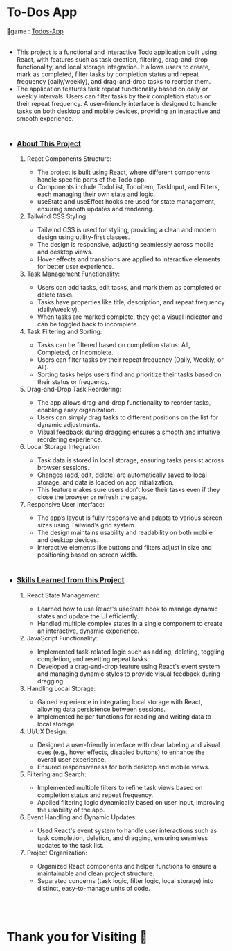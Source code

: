 # To-Dos App
🔗game : [Todos-App](https://digi-todos.netlify.app/)
<br>
<br>
<ul type="disc">
    <li>This project is a functional and interactive Todo application built using React, with features such as task creation, filtering, drag-and-drop functionality, and local storage integration. It allows users to create, mark as completed, filter tasks by completion status and repeat frequency (daily/weekly), and drag-and-drop tasks to reorder them.</li>
    <li>The application features task repeat functionality based on daily or weekly intervals. Users can filter tasks by their completion status or their repeat frequency. A user-friendly interface is designed to handle tasks on both desktop and mobile devices, providing an interactive and smooth experience.</li>
    <br>
    <li><u><h3>About This Project</h3></u></li>
        <ol type="1">        
            <li>React Components Structure:</li>
            <ul type="circle">
                <li>The project is built using React, where different components handle specific parts of the Todo app.</li>
                <li>Components include TodoList, TodoItem, TaskInput, and Filters, each managing their own state and logic.</li>
                <li>useState and useEffect hooks are used for state management, ensuring smooth updates and rendering.</li>
            </ul>
            <li>Tailwind CSS Styling:</li>
            <ul type="circle">
                <li>Tailwind CSS is used for styling, providing a clean and modern design using utility-first classes.</li>
                <li>The design is responsive, adjusting seamlessly across mobile and desktop views.</li>
                <li>Hover effects and transitions are applied to interactive elements for better user experience.</li>
            </ul>
            <li>Task Management Functionality:</li>
            <ul type="circle">
                <li>Users can add tasks, edit tasks, and mark them as completed or delete tasks.</li>
                <li>Tasks have properties like title, description, and repeat frequency (daily/weekly).</li>
                <li>When tasks are marked complete, they get a visual indicator and can be toggled back to incomplete.</li>
            </ul>
            <li>Task Filtering and Sorting:</li>
            <ul type="circle">
                <li>Tasks can be filtered based on completion status: All, Completed, or Incomplete.</li>
                <li>Users can filter tasks by their repeat frequency (Daily, Weekly, or All).</li>
                <li>Sorting tasks helps users find and prioritize their tasks based on their status or frequency.</li>
            </ul>
            <li>Drag-and-Drop Task Reordering:</li>
            <ul type="circle">
                <li>The app allows drag-and-drop functionality to reorder tasks, enabling easy organization.</li>
                <li>Users can simply drag tasks to different positions on the list for dynamic adjustments.</li>
                <li>Visual feedback during dragging ensures a smooth and intuitive reordering experience.</li>
            </ul>
            <li>Local Storage Integration:</li>
            <ul type="circle">
                <li>Task data is stored in local storage, ensuring tasks persist across browser sessions.</li>
                <li>Changes (add, edit, delete) are automatically saved to local storage, and data is loaded on app initialization.</li>
                <li>This feature makes sure users don’t lose their tasks even if they close the browser or refresh the page.</li>
            </ul>
            <li>Responsive User Interface:</li>
            <ul type="circle">
                <li>The app’s layout is fully responsive and adapts to various screen sizes using Tailwind’s grid system.</li>
                <li>The design maintains usability and readability on both mobile and desktop devices.</li>
                <li>Interactive elements like buttons and filters adjust in size and positioning based on screen width.</li>
            </ul>
    </ol>
    <br>
    <li><u><h3>Skills Learned from this Project</h3></u></li>
    <ol type="1">
        <li>React State Management:</li>
        <ul type="circle">
            <li>Learned how to use React's useState hook to manage dynamic states and update the UI efficiently.</li>
            <li>Handled multiple complex states in a single component to create an interactive, dynamic experience.</li>
        </ul>
        <li>JavaScript Functionality:</li>
        <ul type="circle">
            <li>Implemented task-related logic such as adding, deleting, toggling completion, and resetting repeat tasks.</li>
            <li>Developed a drag-and-drop feature using React's event system and managing dynamic styles to provide visual feedback during dragging.</li>
        </ul>
        <li>Handling Local Storage:</li>
        <ul type="circle">
            <li>Gained experience in integrating local storage with React, allowing data persistence between sessions.</li>
            <li>Implemented helper functions for reading and writing data to local storage.</li>
        </ul>
        <li>UI/UX Design:</li>
        <ul type="circle">
            <li>Designed a user-friendly interface with clear labeling and visual cues (e.g., hover effects, disabled buttons) to enhance the overall user experience.</li>
            <li>Ensured responsiveness for both desktop and mobile views.</li>
        </ul>
        <li>Filtering and Search:</li>
        <ul type="circle">
            <li>Implemented multiple filters to refine task views based on completion status and repeat frequency.</li>
            <li>Applied filtering logic dynamically based on user input, improving the usability of the app.</li>
        </ul>
        <li>Event Handling and Dynamic Updates:</li>
        <ul type="circle">
            <li>Used React's event system to handle user interactions such as task completion, deletion, and dragging, ensuring seamless updates to the task list.</li>
        </ul>
        <li>Project Organization:</li>
        <ul type="circle">
            <li>Organized React components and helper functions to ensure a maintainable and clean project structure.</li>
            <li>Separated concerns (task logic, filter logic, local storage) into distinct, easy-to-manage units of code.</li>
        </ul>
    </ol>
</ul>
<br><br>
<h1>Thank you for Visiting 🙏</h1>